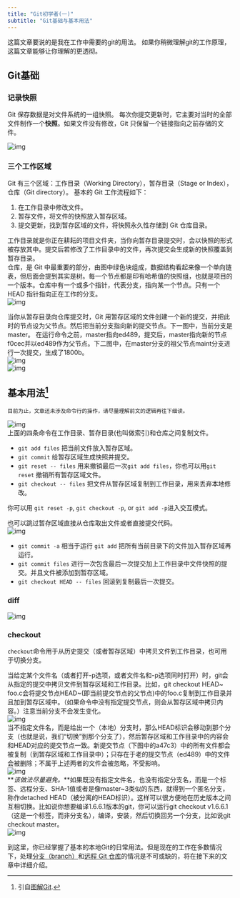 ```yaml
---
title: "Git初学者(一)"
subtitle: "Git基础与基本用法"
---
```

这篇文章要说的是我在工作中需要的git的用法。 如果你稍微理解git的工作原理，这篇文章能够让你理解的更透彻。  
<!--more-->

## Git基础  

### 记录快照
Git 保存数据是对文件系统的一组快照。 每次你提交更新时，它主要对当时的全部文件制作一个**快照**。如果文件没有修改，Git 只保留一个链接指向之前存储的文件。  

![img](https://git-scm.com/book/en/v2/book/01-introduction/images/snapshots.png "title")  

### 三个工作区域
Git 有三个区域：工作目录（Working Directory），暂存目录（Stage or Index），仓库（Git directory）。
基本的 Git 工作流程如下：
 
1. 在工作目录中修改文件。  
2. 暂存文件，将文件的快照放入暂存区域。  
3. 提交更新，找到暂存区域的文件，将快照永久性存储到 Git 仓库目录。  

工作目录就是你正在耕耘的项目文件夹，当你向暂存目录提交时，会以快照的形式被存放其中。提交后若修改了工作目录中的文件，再次提交会生成新的快照覆盖到暂存目录。  
仓库，是 Git 中最重要的部分，由图中绿色块组成，数据结构看起来像一个单向链表，但后面会提到其实是树。每一个节点都是印有哈希值的快照组，也就是项目的一个版本。仓库中有一个或多个指针，代表分支，指向某一个节点。只有一个 HEAD 指针指向正在工作的分支。  
![img](http://marklodato.github.io/visual-git-guide/conventions.svg "title")  

当你从暂存目录向仓库提交时，Git 用暂存区域的文件创建一个新的提交，并把此时的节点设为父节点。然后把当前分支指向新的提交节点。下一图中，当前分支是master。 在运行命令之前，master指向ed489，提交后，master指向新的节点f0cec并以ed489作为父节点。下二图中，在master分支的祖父节点maint分支进行一次提交，生成了1800b。  
![img](http://marklodato.github.io/visual-git-guide/commit-master.svg "title")  
![img](http://marklodato.github.io/visual-git-guide/commit-maint.svg "title")   

## 基本用法[^1]

[^1]: 引自[图解Git](https://marklodato.github.io/visual-git-guide/index-zh-cn.html "图解Git").  

```
目前为止，文章还未涉及命令行的操作，请尽量理解前文的逻辑再往下细读。  
```  

![img](https://marklodato.github.io/visual-git-guide/basic-usage.svg "title")  
上面的四条命令在工作目录、暂存目录(也叫做索引)和仓库之间复制文件。

*  `git add files` 把当前文件放入暂存区域。  
*  `git commit` 给暂存区域生成快照并提交。
*  `git reset -- files` 用来撤销最后一次`git add files`，你也可以用`git reset` 撤销所有暂存区域文件。
*  `git checkout -- files` 把文件从暂存区域复制到工作目录，用来丢弃本地修改。  

你可以用 `git reset -p`, `git checkout -p`, or `git add -p`进入交互模式。

也可以跳过暂存区域直接从仓库取出文件或者直接提交代码。  
![img](https://marklodato.github.io/visual-git-guide/basic-usage-2.svg "title")
   
*  `git commit -a` 相当于运行 `git add` 把所有当前目录下的文件加入暂存区域再运行。  
*  `git commit files` 进行一次包含最后一次提交加上工作目录中文件快照的提交。并且文件被添加到暂存区域。  
*  `git checkout HEAD -- files` 回滚到复制最后一次提交。  

### diff  
![img](https://marklodato.github.io/visual-git-guide/diff.svg "title")

### checkout
`checkout`命令用于从历史提交（或者暂存区域）中拷贝文件到工作目录，也可用于切换分支。

当给定某个文件名（或者打开-p选项，或者文件名和-p选项同时打开）时，git会从指定的提交中拷贝文件到暂存区域和工作目录。比如，git checkout HEAD~ foo.c会将提交节点HEAD~(即当前提交节点的父节点)中的foo.c复制到工作目录并且加到暂存区域中。（如果命令中没有指定提交节点，则会从暂存区域中拷贝内容。）注意当前分支不会发生变化。  
![img](https://marklodato.github.io/visual-git-guide/checkout-files.svg "title")  
当不指定文件名，而是给出一个（本地）分支时，那么HEAD标识会移动到那个分支（也就是说，我们“切换”到那个分支了），然后暂存区域和工作目录中的内容会和HEAD对应的提交节点一致。新提交节点（下图中的a47c3）中的所有文件都会被复制（到暂存区域和工作目录中）；只存在于老的提交节点（ed489）中的文件会被删除；不属于上述两者的文件会被忽略，不受影响。  
![img](https://marklodato.github.io/visual-git-guide/checkout-branch.svg "title")  
**_该做法尽量避免。_**如果既没有指定文件名，也没有指定分支名，而是一个标签、远程分支、SHA-1值或者是像master~3类似的东西，就得到一个匿名分支，称作detached HEAD（被分离的HEAD标识）。这样可以很方便地在历史版本之间互相切换。比如说你想要编译1.6.6.1版本的git，你可以运行git checkout v1.6.6.1（这是一个标签，而非分支名），编译，安装，然后切换回另一个分支，比如说git checkout master。  
![img](https://marklodato.github.io/visual-git-guide/checkout-detached.svg "title")  

到这里，你已经掌握了基本的本地Git的日常用法。但是现在的工作在多数情况下，处理[分支（branch）](http://hanfu.space/learning/2015/10/26/git-tutorial-2/)和[远程 Git 仓库](http://hanfu.space/learning/2015/10/27/git-tutorial-3/)的情况是不可或缺的，将在接下来的文章中详细介绍。
